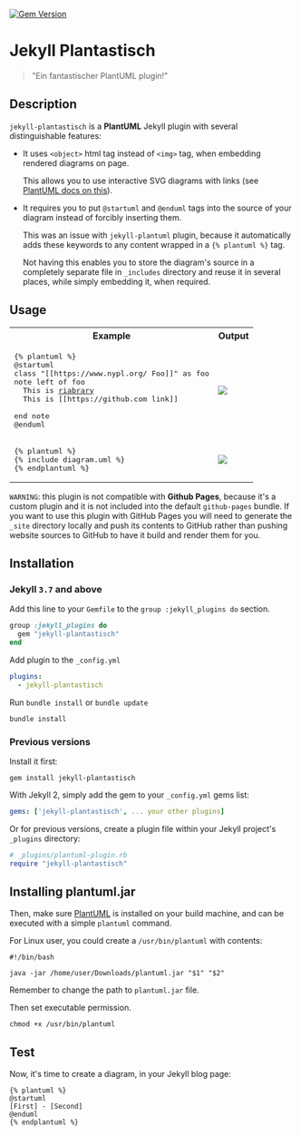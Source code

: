 [![Gem Version](https://badge.fury.io/rb/jekyll-plantastisch.svg)](https://badge.fury.io/rb/jekyll-plantastisch)

# Jekyll Plantastisch
> "Ein fantastischer PlantUML plugin!"

## Description

`jekyll-plantastisch` is a **PlantUML** Jekyll plugin with several 
distinguishable features:

- It uses `<object>` html tag instead of `<img>` tag, when embedding 
  rendered diagrams on page. 

  This allows you to use interactive SVG 
  diagrams with links (see [PlantUML docs on this][plantuml_links]).

- It requires you to put `@startuml` and `@enduml` tags into the
  source of your diagram instead of forcibly inserting them. 

  This was an issue with `jekyll-plantuml` plugin, because it
  automatically adds these keywords to any content wrapped in a
  `{% plantuml %}` tag.

  Not having this enables you to store the diagram's source in a completely
  separate file in `_includes` directory and reuse it in several
  places, while simply embedding it, when required.

## Usage

<table style="width:100%">
  <tr>
    <th>Example</th>
    <th>Output</th>
  </tr>
  <tr>
    <td>
<pre>
{% plantuml %}
@startuml
class "[[https://www.nypl.org/ Foo]]" as foo
note left of foo
  This is <u>riabrary</u>
  This is [[https://github.com link]]
  <img:https://image.ibb.co/e6KstT/thislibrarrrr.jpg>
end note
@enduml
</pre>
    </td>
    <td>
      <img src="https://image.ibb.co/fz60f8/jekyll_plantastisch_output.jpg">
    </td>
  </tr>
  <tr>
    <td>
<pre>
{% plantuml %}
{% include diagram.uml %}
{% endplantuml %}
</pre>
    </td>
    <td>
      <img src="https://image.ibb.co/fz60f8/jekyll_plantastisch_output.jpg">
    </td>
  </tr>
</table>

`WARNING`: this plugin is not compatible with **Github Pages**, because it's
a custom plugin and it is not included into the default `github-pages`
bundle.
If you want to use this plugin with GitHub Pages you will need to generate
the `_site` directory locally and push its contents to GitHub rather than
pushing website sources to GitHub to have it build and render them for you.

## Installation

### Jekyll `3.7` and above

Add this line to your `Gemfile` to the `group :jekyll_plugins do` section.
```ruby
group :jekyll_plugins do
  gem "jekyll-plantastisch"
end
```

Add plugin to the `_config.yml`
```yaml
plugins:
  - jekyll-plantastisch
```

Run `bundle install` or `bundle update`
```console
bundle install
```

### Previous versions

Install it first:
```console
gem install jekyll-plantastisch
```

With Jekyll 2, simply add the gem to your `_config.yml` gems list:
```yaml
gems: ['jekyll-plantastisch', ... your other plugins]
```

Or for previous versions,
create a plugin file within your Jekyll project's `_plugins` directory:
```ruby
# _plugins/plantuml-plugin.rb
require "jekyll-plantastisch"
```

## Installing plantuml.jar

Then, make sure [PlantUML](http://plantuml.sourceforge.net/download.html)
is installed on your build machine, and can
be executed with a simple `plantuml` command.

For Linux user, you could create a `/usr/bin/plantuml` with contents:

```
#!/bin/bash

java -jar /home/user/Downloads/plantuml.jar "$1" "$2"
```

Remember to change the path to `plantuml.jar` file.

Then set executable permission.

```
chmod +x /usr/bin/plantuml
```

## Test

Now, it's time to create a diagram, in your Jekyll blog page:

```
{% plantuml %}
@startuml
[First] - [Second]
@enduml
{% endplantuml %}
```

[plantuml_links]: http://plantuml.com/link
